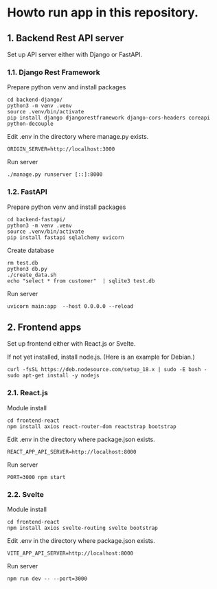 # Howto run app in this repository.

## 1. Backend Rest API server

Set up API server either with Django or FastAPI.

### 1.1. Django Rest Framework

Prepare python venv and install packages
~~~
cd backend-django/
python3 -m venv .venv
source .venv/bin/activate
pip install django djangorestframework django-cors-headers coreapi python-decouple
~~~

Edit .env in the directory where manage.py exists.
~~~
ORIGIN_SERVER=http://localhost:3000
~~~

Run server
~~~
./manage.py runserver [::]:8000
~~~

### 1.2. FastAPI

Prepare python venv and install packages
~~~
cd backend-fastapi/
python3 -m venv .venv
source .venv/bin/activate
pip install fastapi sqlalchemy uvicorn
~~~

Create database
~~~
rm test.db
python3 db.py
./create_data.sh
echo "select * from customer"  | sqlite3 test.db
~~~

Run server
~~~
uvicorn main:app  --host 0.0.0.0 --reload
~~~

## 2. Frontend apps

Set up frontend either with React.js or Svelte.

If not yet installed, install node.js. (Here is an example for Debian.)
~~~
curl -fsSL https://deb.nodesource.com/setup_18.x | sudo -E bash -
sudo apt-get install -y nodejs
~~~

### 2.1. React.js

Module install
~~~
cd frontend-react
npm install axios react-router-dom reactstrap bootstrap
~~~

Edit .env in the directory where package.json exists.
~~~
REACT_APP_API_SERVER=http://localhost:8000
~~~

Run server
~~~
PORT=3000 npm start 
~~~

### 2.2. Svelte

Module install
~~~
cd frontend-react
npm install axios svelte-routing svelte bootstrap
~~~

Edit .env in the directory where package.json exists.
~~~
VITE_APP_API_SERVER=http://localhost:8000
~~~

Run server
~~~
npm run dev -- --port=3000
~~~
